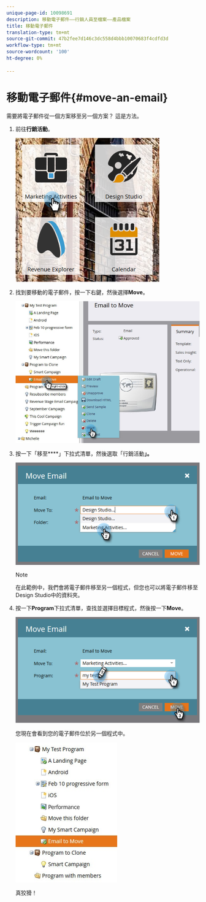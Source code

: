 ```yaml
---
unique-page-id: 10098691
description: 移動電子郵件——行銷人員至檔案——產品檔案
title: 移動電子郵件
translation-type: tm+mt
source-git-commit: 47b2fee7d146c3dc558d4bbb10070683f4cdfd3d
workflow-type: tm+mt
source-wordcount: '100'
ht-degree: 0%

---
```



# 移動電子郵件{#move-an-email}

需要將電子郵件從一個方案移至另一個方案？ 這是方法。

1. 前往&#x200B;**行銷活動**。

   ![](assets/one-2.png)

1. 找到要移動的電子郵件，按一下右鍵，然後選擇&#x200B;**Move**。

   ![](assets/leadperformance.jpg)

1. 按一下「移至&#x200B;****」下拉式清單，然後選取「行銷活動&#x200B;**」。**

   ![](assets/three-2.png)

   >[!NOTE]
   >
   >在此範例中，我們會將電子郵件移至另一個程式，但您也可以將電子郵件移至Design Studio中的資料夾。

1. 按一下&#x200B;**Program**&#x200B;下拉式清單，查找並選擇目標程式，然後按一下&#x200B;**Move**。

   ![](assets/four-2.png)

   您現在會看到您的電子郵件位於另一個程式中。

   ![](assets/leadperformance2.jpg)

   真狡猾！

